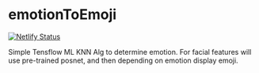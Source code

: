 # emotionToEmoji

[![Netlify Status](https://api.netlify.com/api/v1/badges/1816d1f4-43a1-4317-af9c-09018c916b40/deploy-status)](https://app.netlify.com/sites/keen-kepler-855293/deploys)

Simple Tensflow ML KNN Alg to determine emotion. For facial features will use pre-trained posnet, and then depending on emotion display emoji.

